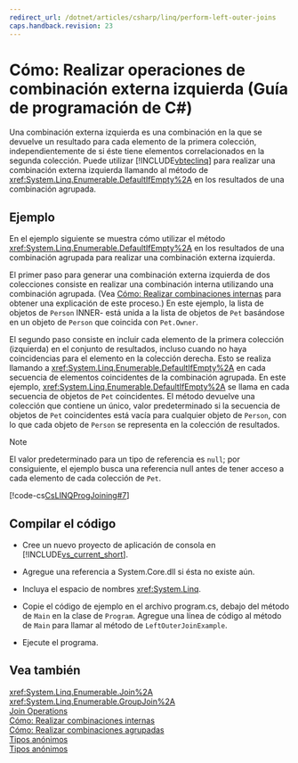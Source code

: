 ```yaml
---
redirect_url: /dotnet/articles/csharp/linq/perform-left-outer-joins
caps.handback.revision: 23
---
```

# C&#243;mo: Realizar operaciones de combinaci&#243;n externa izquierda (Gu&#237;a de programaci&#243;n de C#)
Una combinación externa izquierda es una combinación en la que se devuelve un resultado para cada elemento de la primera colección, independientemente de si éste tiene elementos correlacionados en la segunda colección.  Puede utilizar [!INCLUDE[vbteclinq](../../../csharp/includes/vbteclinq-md.md)] para realizar una combinación externa izquierda llamando al método de <xref:System.Linq.Enumerable.DefaultIfEmpty%2A> en los resultados de una combinación agrupada.  
  
## Ejemplo  
 En el ejemplo siguiente se muestra cómo utilizar el método <xref:System.Linq.Enumerable.DefaultIfEmpty%2A> en los resultados de una combinación agrupada para realizar una combinación externa izquierda.  
  
 El primer paso para generar una combinación externa izquierda de dos colecciones consiste en realizar una combinación interna utilizando una combinación agrupada.  \(Vea [Cómo: Realizar combinaciones internas](../../../csharp/programming-guide/linq-query-expressions/how-to-perform-inner-joins.md) para obtener una explicación de este proceso.\) En este ejemplo, la lista de objetos de `Person` INNER\- está unida a la lista de objetos de `Pet` basándose en un objeto de `Person` que coincida con `Pet.Owner`.  
  
 El segundo paso consiste en incluir cada elemento de la primera colección \(izquierda\) en el conjunto de resultados, incluso cuando no haya coincidencias para el elemento en la colección derecha.  Esto se realiza llamando a <xref:System.Linq.Enumerable.DefaultIfEmpty%2A> en cada secuencia de elementos coincidentes de la combinación agrupada.  En este ejemplo, <xref:System.Linq.Enumerable.DefaultIfEmpty%2A> se llama en cada secuencia de objetos de `Pet` coincidentes.  El método devuelve una colección que contiene un único, valor predeterminado si la secuencia de objetos de `Pet` coincidentes está vacía para cualquier objeto de `Person`, con lo que cada objeto de `Person` se representa en la colección de resultados.  
  
> [!NOTE]
>  El valor predeterminado para un tipo de referencia es `null`; por consiguiente, el ejemplo busca una referencia null antes de tener acceso a cada elemento de cada colección de `Pet`.  
  
 [!code-cs[CsLINQProgJoining#7](../../../csharp/programming-guide/linq-query-expressions/codesnippet/csharp/Joins/joins.cs#7)]  
  
## Compilar el código  
  
-   Cree un nuevo proyecto de aplicación de consola en [!INCLUDE[vs_current_short](../../../csharp/programming-guide/classes-and-structs/includes/vs-current-short-md.md)].  
  
-   Agregue una referencia a System.Core.dll si ésta no existe aún.  
  
-   Incluya el espacio de nombres <xref:System.Linq>.  
  
-   Copie el código de ejemplo en el archivo program.cs, debajo del método de `Main` en la clase de `Program`.  Agregue una línea de código al método de `Main` para llamar al método de `LeftOuterJoinExample`.  
  
-   Ejecute el programa.  
  
## Vea también  
 <xref:System.Linq.Enumerable.Join%2A>   
 <xref:System.Linq.Enumerable.GroupJoin%2A>   
 [Join Operations](../../../visual-basic/programming-guide/concepts/linq/join-operations.md)   
 [Cómo: Realizar combinaciones internas](../../../csharp/programming-guide/linq-query-expressions/how-to-perform-inner-joins.md)   
 [Cómo: Realizar combinaciones agrupadas](../../../csharp/programming-guide/linq-query-expressions/how-to-perform-grouped-joins.md)   
 [Tipos anónimos](../../../csharp/programming-guide/classes-and-structs/anonymous-types.md)   
 [Tipos anónimos](../../../visual-basic/programming-guide/language-features/objects-and-classes/anonymous-types.md)